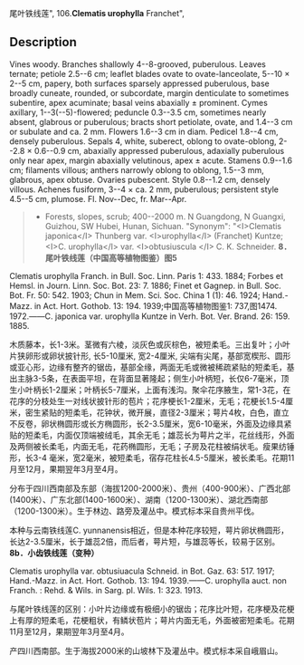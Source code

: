 尾叶铁线莲",
106.**Clematis urophylla** Franchet",

## Description
Vines woody. Branches shallowly 4--8-grooved, puberulous. Leaves ternate; petiole 2.5--6 cm; leaflet blades ovate to ovate-lanceolate, 5--10 × 2--5 cm, papery, both surfaces sparsely appressed puberulous, base broadly cuneate, rounded, or subcordate, margin denticulate to sometimes subentire, apex acuminate; basal veins abaxially ± prominent. Cymes axillary, 1--3(--5)-flowered; peduncle 0.3--3.5 cm, sometimes nearly absent, glabrous or puberulous; bracts short petiolate, ovate, and 1.4--3 cm or subulate and ca. 2 mm. Flowers 1.6--3 cm in diam. Pedicel 1.8--4 cm, densely puberulous. Sepals 4, white, suberect, oblong to ovate-oblong, 2--2.8 × 0.6--0.9 cm, abaxially appressed puberulous, adaxially puberulous only near apex, margin abaxially velutinous, apex ± acute. Stamens 0.9--1.6 cm; filaments villous; anthers narrowly oblong to oblong, 1.5--3 mm, glabrous, apex obtuse. Ovaries pubescent. Style 0.8--1.2 cm, densely villous. Achenes fusiform, 3--4 × ca. 2 mm, puberulous; persistent style 4.5--5 cm, plumose. Fl. Nov--Dec, fr. Mar--Apr.

> * Forests, slopes, scrub; 400--2000 m. N Guangdong, N Guangxi, Guizhou, SW Hubei, Hunan, Sichuan.
  "Synonym": "&lt;I&gt;Clematis japonica&lt;/I&gt; Thunberg var. &lt;I&gt;urophylla&lt;/I&gt; (Franchet) Kuntze; &lt;I&gt;C. urophylla&lt;/I&gt; var. &lt;I&gt;obtusiuscula &lt;/I&gt; C. K. Schneider.
**8．尾叶铁线莲（中国高等植物图鉴）图5**

Clematis urophylla Franch. in Bull. Soc. Linn. Paris 1: 433. 1884; Forbes et Hemsl. in Journ. Linn. Soc. Bot. 23: 7. 1886; Finet et Gagnep. in Bull. Soc. Bot. Fr. 50: 542. 1903; Chun in Mem. Sci. Soc. China 1 (1): 46. 1924; Hand.-Mazz. in Act. Hort. Gothob. 13: 194. 1939;中国高等植物图鉴1: 737,图1474. 1972.——C. japonica var. urophylla Kuntze in Verh. Bot. Ver. Brand. 26: 159. 1885.

木质藤本，长1-3米。茎微有六棱，淡灰色或灰棕色，被短柔毛。三出复叶；小叶片狭卵形或卵状披针形, 长5-10厘米, 宽2-4厘米, 尖端有尖尾，基部宽楔形、圆形或亚心形，边缘有整齐的锯齿，基部全缘，两面无毛或微被稀疏紧贴的短柔毛，基出主脉3-5条，在表面平坦，在背面显著隆起；侧生小叶柄短，长仅6-7毫米，顶生小叶柄长1-2厘米；叶柄长5-7厘米，上面有浅沟。聚伞花序腋生，常1-3花，在花序的分枝处生一对线状披针形的苞片；花序梗长1-2厘米，无毛；花梗长1.5-4厘米，密生紧贴的短柔毛，花钟状，微开展，直径2-3厘米；萼片4枚，白色，直立不反卷，卵状椭圆形或长方椭圆形，长2-3.5厘米，宽6-10毫米，外面及边缘具紧贴的短柔毛，内面仅顶端被绒毛，其余无毛；雄蕊长为萼片之半，花丝线形，外面及两侧被长柔毛，内面无毛，花药椭圆形，无毛；子房及花柱被绢状毛。瘦果纺锤形，长3-4 毫米，宽2毫米，被短柔毛，宿存花柱长4.5-5厘米，被长柔毛。花期11月至12月，果期翌年3月至4月。

分布于四川西南部及东部（海拔1200-2000米）、贵州（400-900米）、广西北部 (1400米）、广东北部(1400-1600米）、湖南（1200-1300米）、湖北西南部（1200-1300米）。生于林边、路旁及灌丛中。模式标本采自贵州平伐。

本种与云南铁线莲C. yunnanensis相近，但是本种花序较短，萼片卵状椭圆形，长达2-3.5厘米，长于雄蕊2倍，而后者，萼片短，与雄蕊等长，较易于区别。
**8b．小齿铁线莲（变种）**

Clematis urophylla var. obtusiuacula Schneid. in Bot. Gaz. 63: 517. 1917; Hand.-Mazz. in Act. Hort. Gothob. 13: 194. 1939.——C. urophylla auct. non Franch. : Rehd. & Wils. in Sarg. pl. Wils. 1: 323. 1913.

与尾叶铁线莲的区别：小叶片边缘或有极细小的锯齿；花序比叶短，花序梗及花梗上有厚的短柔毛，花梗粗状，有鳞状苞片；萼片内面无毛，外面被密短柔毛。花期11月至12月，果期翌年3月至4月。

产四川西南部。生于海拔2000米的山坡林下及灌丛中。模式标本采自峨眉山。
